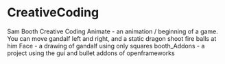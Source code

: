 # CreativeCoding
Sam Booth
Creative Coding
Animate - an animation / beginning of a game. You can move gandalf left and right, and a static dragon shoot fire balls at him
Face - a drawing of gandalf using only squares
booth_Addons - a project using the gui and bullet addons of openframeworks
